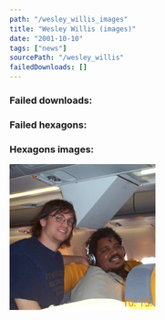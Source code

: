 ```yaml
---
path: "/wesley_willis_images"
title: "Wesley Willis (images)"
date: "2001-10-10"
tags: ["news"]
sourcePath: "/wesley_willis"
failedDownloads: []
---
```



### Failed downloads:

### Failed hexagons:

### Hexagons images:
 ![wes.jpg_hexagon.jpeg](wes.jpg_hexagon.jpeg)
